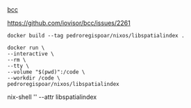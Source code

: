 ##


[bcc](https://nixos.wiki/wiki/Cheatsheet#Reuse_a_package_as_a_build_environment)


https://github.com/iovisor/bcc/issues/2261

`docker build --tag pedroregispoar/nixos/libspatialindex .`


```
docker run \
--interactive \
--rm \
--tty \
--volume "$(pwd)":/code \
--workdir /code \
pedroregispoar/nixos/libspatialindex
```


nix-shell '<nixpkgs>' --attr libspatialindex
